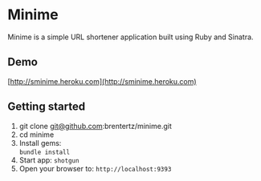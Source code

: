 # Minime
Minime is a simple URL shortener application built using Ruby and Sinatra.

## Demo
[http://sminime.heroku.com](http://sminime.heroku.com)

## Getting started

1. git clone git@github.com:brentertz/minime.git
2. cd minime
3. Install gems:  
    `bundle install`
4. Start app: `shotgun`
5. Open your browser to: `http://localhost:9393`
